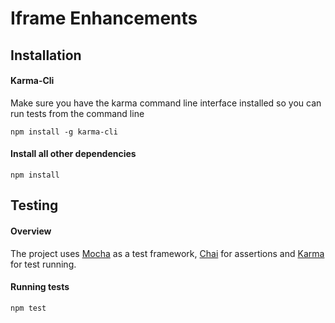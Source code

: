 # Iframe Enhancements

## Installation
#### Karma-Cli
Make sure you have the karma command line interface installed so you can run tests from the command line

```npm install -g karma-cli```

#### Install all other dependencies

```npm install```

## Testing
#### Overview
The project uses [Mocha](https://mochajs.org/) as a test framework, [Chai](http://chaijs.com/) for assertions and [Karma](https://karma-runner.github.io/1.0/index.html) for test running. 

#### Running tests
```npm test```